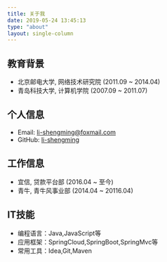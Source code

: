 ```yaml
---
title: 关于我
date: 2019-05-24 13:45:13
type: "about"
layout: single-column
---
```

## 教育背景
- 北京邮电大学, 网络技术研究院 (2011.09 ~ 2014.04)
- 青岛科技大学, 计算机学院 (2007.09 ~ 2011.07)

## 个人信息
- Email: li-shengming@foxmail.com
- GitHub: [li-shengming](https://github.com/li-shengming)

## 工作信息
- 宜信, 贷款平台部 (2016.04 ~ 至今)
- 青牛, 青牛风事业部 (2014.04 ~ 20116.04)

## IT技能
- 编程语言：Java,JavaScript等
- 应用框架：SpringCloud,SpringBoot,SpringMvc等
- 常用工具：Idea,Git,Maven